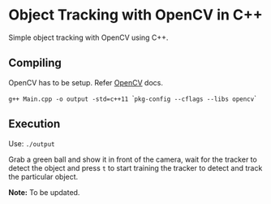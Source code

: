 # Object Tracking with OpenCV in C++

Simple object tracking with OpenCV using C++.

## Compiling

OpenCV has to be setup. Refer [OpenCV](https://docs.opencv.org/master/d7/d9f/tutorial_linux_install.html) docs.

`g++ Main.cpp -o output -std=c++11 `\``pkg-config --cflags --libs opencv`\`

## Execution

Use: `./output`

Grab a green ball and show it in front of the camera, wait for the tracker to detect the object and press `t` to start training the tracker to detect and track the particular object.


**Note:** To be updated.